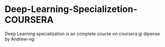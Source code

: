 # Deep-Learning-Specializetion-COURSERA
Deep Learning specialization is an complete course on coursera gi dipense by Andrew-ng
